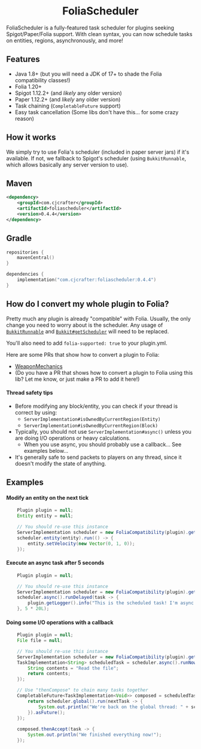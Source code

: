 <div align="center">

# FoliaScheduler

</div>

FoliaScheduler is a fully-featured task scheduler for plugins seeking Spigot/Paper/Folia support. With clean syntax,
you can now schedule tasks on entities, regions, asynchronously, and more!

## Features
* Java 1.8+ (but you will need a JDK of 17+ to shade the Folia compatibility classes!)
* Folia 1.20+
* Spigot 1.12.2+ (and *likely* any older version)
* Paper 1.12.2+ (and *likely* any older version)
* Task chaining (`CompletableFuture` support)
* Easy task cancellation (Some libs don't have this... for some crazy reason)

## How it works
We simply try to use Folia's scheduler (included in paper server jars) if it's available. If not, we fallback to
Spigot's scheduler (using `BukkitRunnable`, which allows basically any server version to use).

## Maven
```xml
<dependency>
    <groupId>com.cjcrafter</groupId>
    <artifactId>foliascheduler</artifactId>
    <version>0.4.4</version>
</dependency>
```

## Gradle
```kotlin
repositories {
    mavenCentral()
}

dependencies {
    implementation("com.cjcrafter:foliascheduler:0.4.4")
}
```

## How do I convert my whole plugin to Folia?
Pretty much any plugin is already "compatible" with Folia. Usually, the only change you need to worry about
is the scheduler. Any usage of 
[`BukkitRunnable`](https://hub.spigotmc.org/javadocs/bukkit/org/bukkit/scheduler/BukkitRunnable.html) and 
[`Bukkit#getScheduler`](https://hub.spigotmc.org/javadocs/bukkit/org/bukkit/Bukkit.html#getScheduler()) will
need to be replaced.

You'll also need to add `folia-supported: true` to your plugin.yml. 

Here are some PRs that show how to convert a plugin to Folia:
* [WeaponMechanics](https://github.com/WeaponMechanics/MechanicsMain/pull/433/)
* (Do you have a PR that shows how to convert a plugin to Folia using this lib? Let me know, or just make a PR to add it here!)

#### Thread safety tips
* Before modifying any block/entity, you can check if your thread is correct by using:
  * `ServerImplementation#isOwnedByCurrentRegion(Entity)`
  * `ServerImplementation#isOwnedByCurrentRegion(Block)`
* Typically, you should not use `ServerImplementation#async()` unless you are doing I/O operations or heavy calculations.
  * When you use async, you should probably use a callback... See examples below...
* It's generally safe to send packets to players on any thread, since it doesn't modify the state of anything. 


## Examples
#### Modify an entity on the next tick
```java
    Plugin plugin = null;
    Entity entity = null;

    // You should re-use this instance
    ServerImplementation scheduler = new FoliaCompatibility(plugin).getServerImplementation();
    scheduler.entity(entity).run(() -> {
        entity.setVelocity(new Vector(0, 1, 0));
    }); 
```

#### Execute an async task after 5 seconds
```java
    Plugin plugin = null;

    // You should re-use this instance
    ServerImplementation scheduler = new FoliaCompatibility(plugin).getServerImplementation();
    scheduler.async().runDelayed(task -> {
        plugin.getLogger().info("This is the scheduled task! I'm async! " + task);
    }, 5 * 20L);
```

#### Doing some I/O operations with a callback
```java
    Plugin plugin = null;
    File file = null;

    // You should re-use this instance
    ServerImplementation scheduler = new FoliaCompatibility(plugin).getServerImplementation();
    TaskImplementation<String> scheduledTask = scheduler.async().runNow(task -> {
        String contents = "Read the file";
        return contents;
    });

    // Use "thenCompose" to chain many tasks together
    CompletableFuture<TaskImplementation<Void>> composed = scheduledTask.asFuture().thenCompose(task -> {
        return scheduler.global().run(nextTask -> {
            System.out.println("We're back on the global thread: " + scheduledTask.getCallback());
        }).asFuture();
    });
        
    composed.thenAccept(task -> {
        System.out.println("We finished everything now!");
    });
```
